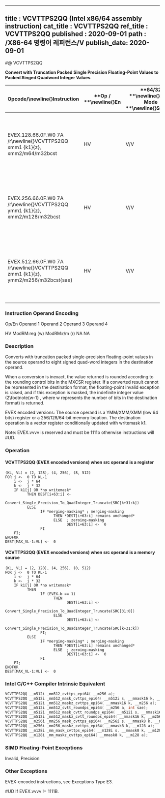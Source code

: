 ----------------------------
title : VCVTTPS2QQ (Intel x86/64 assembly instruction)
cat_title : VCVTTPS2QQ
ref_title : VCVTTPS2QQ
published : 2020-09-01
path : /X86-64 명령어 레퍼런스/V
publish_date: 2020-09-01
----------------------------
#@ VCVTTPS2QQ

**Convert with Truncation Packed Single Precision Floating-Point Values to Packed Singed Quadword Integer Values**

|**Opcode/**\newline{}**Instruction**|**Op / **\newline{}**En**|**64/32 **\newline{}**bit Mode **\newline{}**Support**|**CPUID **\newline{}**Feature **\newline{}**Flag**|**Description**|
|------------------------------------|-------------------------|------------------------------------------------------|--------------------------------------------------|---------------|
|EVEX.128.66.0F.W0 7A /r\newline{}VCVTTPS2QQ xmm1 {k1}{z}, xmm2/m64/m32bcst|HV|V/V|AVX512VL\newline{}AVX512DQ|Convert two packed single precision floating-point values from xmm2/m64/m32bcst to two packed signed quadword values in xmm1 using truncation subject to writemask k1.|
|EVEX.256.66.0F.W0 7A /r\newline{}VCVTTPS2QQ ymm1 {k1}{z}, xmm2/m128/m32bcst|HV|V/V|AVX512VL\newline{}AVX512DQ|Convert four packed single precision floating-point values from xmm2/m128/m32bcst to four packed signed quadword values in ymm1 using truncation subject to writemask k1.|
|EVEX.512.66.0F.W0 7A /r\newline{}VCVTTPS2QQ zmm1 {k1}{z}, ymm2/m256/m32bcst{sae}|HV|V/V|AVX512DQ|Convert eight packed single precision floating-point values from ymm2/m256/m32bcst to eight packed signed quadword values in zmm1 using truncation subject to writemask k1.|
###                                                        Instruction Operand Encoding


Op/En Operand 1 Operand 2 Operand 3 Operand 4

 HV ModRM:reg (w) ModRM:r/m (r) NA NA

### Description


Converts with truncation packed single-precision floating-point values in the source operand to eight signed quad-word integers in the destination operand.

When a conversion is inexact, the value returned is rounded according to the rounding control bits in the MXCSR register. If a converted result cannot be represented in the destination format, the floating-point invalid exception is raised, and if this exception is masked, the indefinite integer value (2\footnote{w-1} , where w represents the number of bits in the destination format) is returned.

EVEX encoded versions: The source operand is a YMM/XMM/XMM (low 64 bits) register or a 256/128/64-bit memory location. The destination operation is a vector register conditionally updated with writemask k1. 

Note: EVEX.vvvv is reserved and must be 1111b otherwise instructions will #UD.


### Operation
#### VCVTTPS2QQ (EVEX encoded versions) when src operand is a register
```info-verb
(KL, VL) = (2, 128), (4, 256), (8, 512)
FOR j <-  0 TO KL-1
    i <-  j * 64
    k <-  j * 32
    IF k1[j] OR *no writemask*
          THEN DEST[i+63:i] <-
                Convert_Single_Precision_To_QuadInteger_Truncate(SRC[k+31:k])
          ELSE 
                IF *merging-masking* ; merging-masking
                      THEN *DEST[i+63:i] remains unchanged*
                      ELSE  ; zeroing-masking
                            DEST[i+63:i] <-  0
                FI
    FI;
ENDFOR
DEST[MAX_VL-1:VL] <-  0
```
#### VCVTTPS2QQ (EVEX encoded versions) when src operand is a memory source
```info-verb
(KL, VL) = (2, 128), (4, 256), (8, 512)
FOR j <-  0 TO KL-1
    i <-  j * 64
    k <-  j * 32
    IF k1[j] OR *no writemask*
          THEN 
                IF (EVEX.b == 1) 
                      THEN
                            DEST[i+63:i] <-
                Convert_Single_Precision_To_QuadInteger_Truncate(SRC[31:0])
                      ELSE 
                            DEST[i+63:i] <-
                Convert_Single_Precision_To_QuadInteger_Truncate(SRC[k+31:k])
                FI;
          ELSE 
                IF *merging-masking* ; merging-masking
                      THEN *DEST[i+63:i] remains unchanged*
                      ELSE  ; zeroing-masking
                            DEST[i+63:i] <-  0
                FI
    FI;
ENDFOR
DEST[MAX_VL-1:VL] <-  0
```

### Intel C/C++ Compiler Intrinsic Equivalent

```cpp
VCVTTPS2QQ __m512i _mm512_cvttps_epi64( __m256 a);
VCVTTPS2QQ __m512i _mm512_mask_cvttps_epi64( __m512i s, __mmask16 k, __m256 a);
VCVTTPS2QQ __m512i _mm512_maskz_cvttps_epi64( __mmask16 k, __m256 a);
VCVTTPS2QQ __m512i _mm512_cvtt_roundps_epi64( __m256 a, int sae);
VCVTTPS2QQ __m512i _mm512_mask_cvtt_roundps_epi64( __m512i s, __mmask16 k, __m256 a, int sae);
VCVTTPS2QQ __m512i _mm512_maskz_cvtt_roundps_epi64( __mmask16 k, __m256 a, int sae);
VCVTTPS2QQ __m256i _mm256_mask_cvttps_epi64( __m256i s, __mmask8 k, __m128 a);
VCVTTPS2QQ __m256i _mm256_maskz_cvttps_epi64( __mmask8 k, __m128 a);
VCVTTPS2QQ __m128i _mm_mask_cvttps_epi64( __m128i s, __mmask8 k, __m128 a);
VCVTTPS2QQ __m128i _mm_maskz_cvttps_epi64( __mmask8 k, __m128 a);
```
### SIMD Floating-Point Exceptions


Invalid, Precision

### Other Exceptions


EVEX-encoded instructions, see Exceptions Type E3.

#UD If EVEX.vvvv != 1111B.

